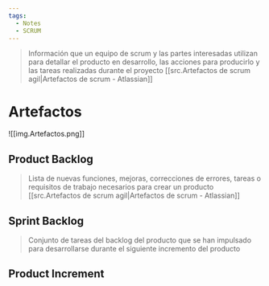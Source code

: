 ```yaml
---
tags:
  - Notes
  - SCRUM
---
```

> Información que un equipo de scrum y las partes interesadas utilizan para detallar el producto en desarrollo, las acciones para producirlo y las tareas realizadas durante el proyecto
> [[src.Artefactos de scrum agil|Artefactos de scrum - Atlassian]]

# Artefactos

![[img.Artefactos.png]]

## Product Backlog
>Lista de nuevas funciones, mejoras, correcciones de errores, tareas o requisitos de trabajo necesarios para crear un producto
>[[src.Artefactos de scrum agil|Artefactos de scrum - Atlassian]]

## Sprint Backlog
>Conjunto de tareas del backlog del producto que se han impulsado para desarrollarse durante el siguiente incremento del producto

## Product Increment
